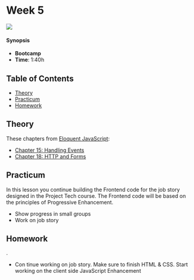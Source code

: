 <!--lint disable no-html-->

# Week 5

![][cover]

#### Synopsis

*   **Bootcamp**
*   **Time**: 1:40h

## Table of Contents
* [Theory](#theory)
* [Practicum](#practicum)
* [Homework](#homework)


## Theory

These chapters from [Eloquent JavaScript](https://eloquentjavascript.net/):

* [Chapter 15: Handling Events](https://eloquentjavascript.net/15_event.html)
* [Chapter 18: HTTP and Forms](https://eloquentjavascript.net/18_http.html)

## Practicum
In this lesson you continue building the Frontend code for the job story designed in the Project Tech course. The Frontend code  will be based on the principles of Progressive Enhancement.

* Show progress in small groups
* Work on job story

## Homework
.
* Con tinue working on job story. Make sure to finish HTML & CSS. Start working on the client side JavaScript Enhancement

[cover]: https://eloquentjavascript.net/img/chapter_picture_15.jpg
